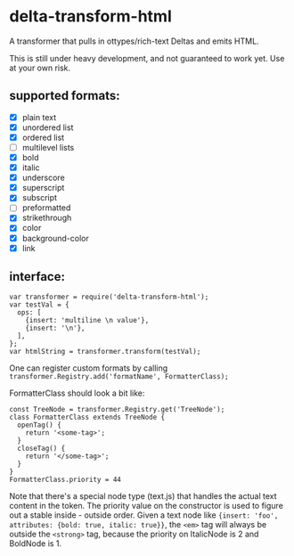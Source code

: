 # delta-transform-html
A transformer that pulls in ottypes/rich-text Deltas and emits HTML.

This is still under heavy development, and not guaranteed to work yet. Use at your own risk.

## supported formats:
- [x] plain text
- [x] unordered list
- [x] ordered list
- [ ] multilevel lists
- [x] bold
- [x] italic
- [x] underscore
- [x] superscript
- [x] subscript
- [ ] preformatted
- [x] strikethrough
- [x] color
- [x] background-color
- [x] link

## interface:

    var transformer = require('delta-transform-html');
    var testVal = {
      ops: [
        {insert: 'multiline \n value'},
        {insert: '\n'},
      ],
    };
    var htmlString = transformer.transform(testVal);

One can register custom formats by calling `transformer.Registry.add('formatName', FormatterClass);`

FormatterClass should look a bit like:

    const TreeNode = transformer.Registry.get('TreeNode');
    class FormatterClass extends TreeNode {
      openTag() {
        return '<some-tag>';
      }
      closeTag() {
        return '</some-tag>';
      }
    }
    FormatterClass.priority = 44

Note that there's a special node type (text.js) that handles the actual text content in the token.
The priority value on the constructor is used to figure out a stable inside - outside order. Given
a text node like `{insert: 'foo', attributes: {bold: true, italic: true}}`, the `<em>` tag will
always be outside the `<strong>` tag, because the priority on ItalicNode is 2 and BoldNode is 1.
